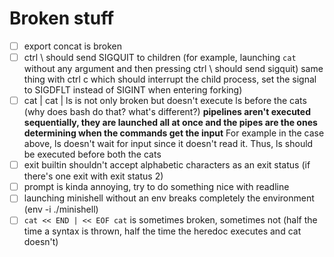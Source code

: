 # Broken stuff
- [ ] export concat is broken
- [ ] ctrl \ should send SIGQUIT to children (for example, launching `cat` without any argument and then pressing ctrl \ should send sigquit)
  same thing with ctrl c which should interrupt the child process, set the signal to SIGDFLT instead of SIGINT when entering forking)
- [ ] cat | cat | ls is not only broken but doesn't execute ls before the cats (why does bash do that? what's different?)
  **pipelines aren't executed sequentially, they are launched all at once and the pipes are the ones determining when the commands get the input**
  For example in the case above, ls doesn't wait for input since it doesn't read it. Thus, ls should be executed before both the cats
- [ ] exit builtin shouldn't accept alphabetic characters as an exit status (if there's one exit with exit status 2)
- [ ] prompt is kinda annoying, try to do something nice with readline
- [ ] launching minishell without an env breaks completely the environment (env -i ./minishell)
- [ ] `cat << END | << EOF cat` is sometimes broken, sometimes not (half the time a syntax is thrown, half the time the heredoc executes and cat doesn't)